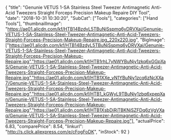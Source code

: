 {
	"title": "Genunie VETUS 1-SA Stainless Steel Tweezer Antimagnetic Anti-Acid Tweezers Straight Forceps Precision Makeup Repaire DIY Tool",
	"date": "2018-10-31 10:30:20",
	"SubCat": ["Tools"],
	"categories": ["Hand Tools"],
	"thumbnailImage": "https://ae01.alicdn.com/kf/HTB14BzdyL5TBuNjSspmq6yDRVXaj/Genunie-VETUS-1-SA-Stainless-Steel-Tweezer-Antimagnetic-Anti-Acid-Tweezers-Straight-Forceps-Precision-Makeup-Repaire.jpg_220x220.jpg",
	"BigImage": ["https://ae01.alicdn.com/kf/HTB14BzdyL5TBuNjSspmq6yDRVXaj/Genunie-VETUS-1-SA-Stainless-Steel-Tweezer-Antimagnetic-Anti-Acid-Tweezers-Straight-Forceps-Precision-Makeup-Repaire.jpg","https://ae01.alicdn.com/kf/HTB1rhL7yNWYBuNjy1zkq6xGGpXaS/Genunie-VETUS-1-SA-Stainless-Steel-Tweezer-Antimagnetic-Anti-Acid-Tweezers-Straight-Forceps-Precision-Makeup-Repaire.jpg","https://ae01.alicdn.com/kf/HTB1XXe_yN1YBuNjy1zcq6zNcXXa7/Genunie-VETUS-1-SA-Stainless-Steel-Tweezer-Antimagnetic-Anti-Acid-Tweezers-Straight-Forceps-Precision-Makeup-Repaire.jpg","https://ae01.alicdn.com/kf/HTB1_kGWyL9TBuNjy1zbq6xpepXan/Genunie-VETUS-1-SA-Stainless-Steel-Tweezer-Antimagnetic-Anti-Acid-Tweezers-Straight-Forceps-Precision-Makeup-Repaire.jpg","https://ae01.alicdn.com/kf/HTB1XsbDiRjTBKNjSZFDq6zVgVXaq/Genunie-VETUS-1-SA-Stainless-Steel-Tweezer-Antimagnetic-Anti-Acid-Tweezers-Straight-Forceps-Precision-Makeup-Repaire.jpg"],
	"actualPrice": 6.83,
	"comparePrice": 8.54,
	"linkurl": "http://s.click.aliexpress.com/e/cFogFoDK",
	"inStock": 92
}
